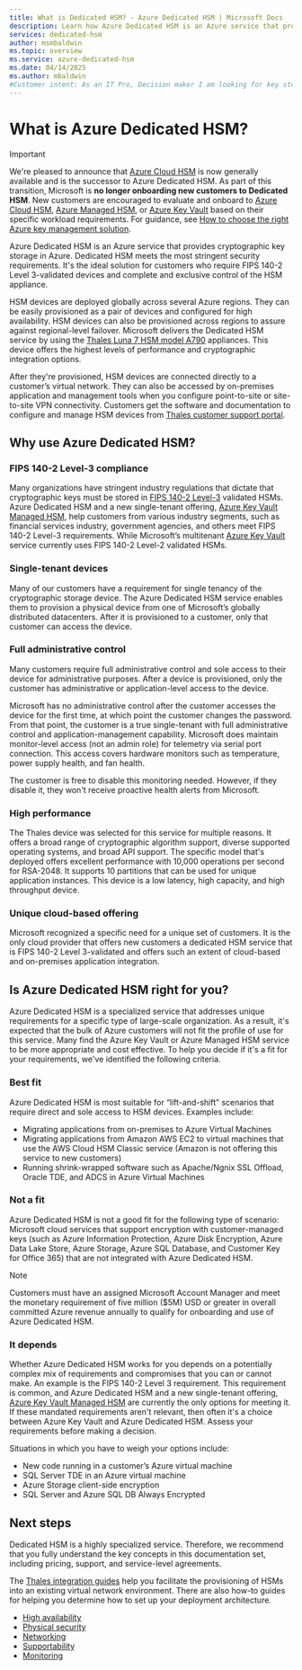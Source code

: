 ```yaml
---
title: What is Dedicated HSM? - Azure Dedicated HSM | Microsoft Docs
description: Learn how Azure Dedicated HSM is an Azure service that provides cryptographic key storage in Azure.
services: dedicated-hsm
author: msmbaldwin
ms.topic: overview
ms.service: azure-dedicated-hsm
ms.date: 04/14/2025
ms.author: mbaldwin
#Customer intent: As an IT Pro, Decision maker I am looking for key storage capability within Azure Cloud that meets FIPS 140-2 Level 3 certification and that gives me exclusive access to the hardware.
---
```


# What is Azure Dedicated HSM?

> [!IMPORTANT]
> We're pleased to announce that [Azure Cloud HSM](../dedicated-hsm/overview.md) is now generally available and is the successor to Azure Dedicated HSM. As part of this transition, Microsoft is **no longer onboarding new customers to Dedicated HSM**. New customers are encouraged to evaluate and onboard to [Azure Cloud HSM](../cloud-hsm/overview.md), [Azure Managed HSM](../key-vault/managed-hsm/overview.md), or [Azure Key Vault](../key-vault/general/overview.md) based on their specific workload requirements. For guidance, see [How to choose the right Azure key management solution](/azure/security/fundamentals/key-management-choose).

Azure Dedicated HSM is an Azure service that provides cryptographic key storage in Azure. Dedicated HSM meets the most stringent security requirements. It's the ideal solution for customers who require FIPS 140-2 Level 3-validated devices and complete and exclusive control of the HSM appliance.

 HSM devices are deployed globally across several Azure regions. They can be easily provisioned as a pair of devices and configured for high availability. HSM devices can also be provisioned across regions to assure against regional-level failover. Microsoft delivers the Dedicated HSM service by using the [Thales Luna 7 HSM model A790](https://cpl.thalesgroup.com/encryption/hardware-security-modules/network-hsms) appliances. This device offers the highest levels of performance and cryptographic integration options.

After they're provisioned, HSM devices are connected directly to a customer’s virtual network. They can also be accessed by on-premises application and management tools when you configure point-to-site or site-to-site VPN connectivity. Customers get the software and documentation to configure and manage HSM devices from [Thales customer support portal](https://supportportal.thalesgroup.com/csm).

## Why use Azure Dedicated HSM?

### FIPS 140-2 Level-3 compliance

Many organizations have stringent industry regulations that dictate that cryptographic keys must be stored in [FIPS 140-2 Level-3](https://csrc.nist.gov/publications/detail/fips/140/2/final) validated HSMs. Azure Dedicated HSM and a new single-tenant offering, [Azure Key Vault Managed HSM](../key-vault/managed-hsm/index.yml), help customers from various industry segments, such as financial services industry, government agencies, and others meet FIPS 140-2 Level-3 requirements. While Microsoft’s multitenant [Azure Key Vault](../key-vault/index.yml) service currently uses FIPS 140-2 Level-2 validated HSMs.

### Single-tenant devices

Many of our customers have a requirement for single tenancy of the cryptographic storage device. The Azure Dedicated HSM service enables them to provision a physical device from one of Microsoft’s globally distributed datacenters. After it is provisioned to a customer, only that customer can access the device.

### Full administrative control

Many customers require full administrative control and sole access to their device for administrative purposes. After a device is provisioned, only the customer has administrative or application-level access to the device.

 Microsoft has no administrative control after the customer accesses the device for the first time, at which point the customer changes the password. From that point, the customer is a true single-tenant with full administrative control and application-management capability. Microsoft does maintain monitor-level access (not an admin role) for telemetry via serial port connection. This access covers hardware monitors such as temperature, power supply health, and fan health. 

 The customer is free to disable this monitoring needed. However, if they disable it, they won't receive proactive health alerts from Microsoft.

### High performance

The Thales device was selected for this service for multiple reasons. It offers a broad range of cryptographic algorithm support, diverse supported operating systems, and broad API support. The specific model that's deployed offers excellent performance with 10,000 operations per second for RSA-2048. It supports 10 partitions that can be used for unique application instances. This device is a low latency, high capacity, and high throughput device.

### Unique cloud-based offering

Microsoft recognized a specific need for a unique set of customers. It is the only cloud provider that offers new customers a dedicated HSM service that is FIPS 140-2 Level 3-validated and offers such an extent of cloud-based and on-premises application integration.

## Is Azure Dedicated HSM right for you?

Azure Dedicated HSM is a specialized service that addresses unique requirements for a specific type of large-scale organization. As a result, it's expected that the bulk of Azure customers will not fit the profile of use for this service. Many find the Azure Key Vault or Azure Managed HSM service to be more appropriate and cost effective. To help you decide if it's a fit for your requirements, we've identified the following criteria.

### Best fit

Azure Dedicated HSM is most suitable for “lift-and-shift” scenarios that require direct and sole access to HSM devices. Examples include:

- Migrating applications from on-premises to Azure Virtual Machines
- Migrating applications from Amazon AWS EC2 to virtual machines that use the AWS Cloud HSM Classic service (Amazon is not offering this service to new customers)
- Running shrink-wrapped software such as Apache/Ngnix SSL Offload, Oracle TDE, and ADCS in Azure Virtual Machines 

### Not a fit

Azure Dedicated HSM is not a good fit for the following type of scenario: Microsoft cloud services that support encryption with customer-managed keys (such as Azure Information Protection, Azure Disk Encryption, Azure Data Lake Store, Azure Storage, Azure SQL Database, and Customer Key for Office 365) that are not integrated with Azure Dedicated HSM.

> [!NOTE]
> Customers must have an assigned Microsoft Account Manager and meet the monetary requirement of five million ($5M) USD or greater in overall committed Azure revenue annually to qualify for onboarding and use of Azure Dedicated HSM.  

### It depends

Whether Azure Dedicated HSM works for you depends on a potentially complex mix of requirements and compromises that you can or cannot make. An example is the FIPS 140-2 Level 3 requirement. This requirement is common, and Azure Dedicated HSM and a new single-tenant offering, [Azure Key Vault Managed HSM](../key-vault/managed-hsm/index.yml) are currently the only options for meeting it. If these mandated requirements aren't relevant, then often it's a choice between Azure Key Vault and Azure Dedicated HSM. Assess your requirements before making a decision.

Situations in which you have to weigh your options include: 

- New code running in a customer’s Azure virtual machine
- SQL Server TDE in an Azure virtual machine
- Azure Storage client-side encryption
- SQL Server and Azure SQL DB Always Encrypted

## Next steps

Dedicated HSM is a highly specialized service. Therefore, we recommend that you fully understand the key concepts in this documentation set, including pricing, support, and service-level agreements. 

The [Thales integration guides](https://cpl.thalesgroup.com/partners/overview) help you facilitate the provisioning of HSMs into an existing virtual network environment. There are also how-to guides for helping you determine how to set up your deployment architecture.

* [High availability](high-availability.md)
* [Physical security](physical-security.md)
* [Networking](networking.md)
* [Supportability](supportability.md)
* [Monitoring](monitoring.md)
